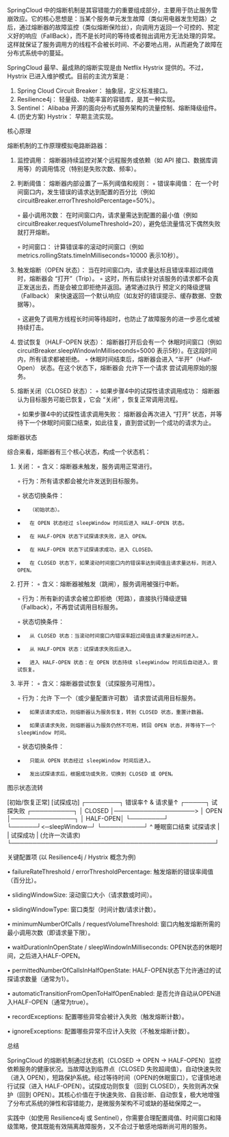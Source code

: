 SpringCloud 中的熔断机制是其容错能力的重要组成部分，主要用于防止服务雪崩效应。它的核心思想是：当某个服务单元发生故障（类似用电器发生短路）之后，通过熔断器的故障监控（类似熔断保险丝），向调用方返回一个可控的、预定义好的响应（FallBack），而不是长时间的等待或者抛出调用方无法处理的异常。 这样就保证了服务调用方的线程不会被长时间、不必要地占用，从而避免了故障在分布式系统中的蔓延。

SpringCloud 最早、最成熟的熔断实现是由 Netflix Hystrix 提供的。不过，Hystrix 已进入维护模式。目前的主流方案是：

1.  Spring Cloud Circuit Breaker： 抽象层，定义标准接口。
2.  Resilience4j： 轻量级、功能丰富的容错库，是其一种实现。
3.  Sentinel： Alibaba 开源的面向分布式服务架构的流量控制、熔断降级组件。
4.  (历史方案) Hystrix： 早期主流实现。

核心原理

熔断机制的工作原理模拟电路断路器：

1.  监控调用： 熔断器持续监控对某个远程服务或依赖（如 API 接口、数据库调用等）的调用情况（特别是失败次数、频率）。
2.  判断阈值： 熔断器内部设置了一系列阈值和规则：
    ◦   错误率阈值： 在一个时间窗口内，发生错误的请求达到配置的百分比（例如 circuitBreaker.errorThresholdPercentage=50%）。

    ◦   最小调用次数： 在时间窗口内，请求量需达到配置的最小值（例如 circuitBreaker.requestVolumeThreshold=20），避免低流量情况下偶然失败就打开熔断。

    ◦   时间窗口： 计算错误率的滚动时间窗口（例如 metrics.rollingStats.timeInMilliseconds=10000 表示10秒）。

3.  触发熔断（OPEN 状态）： 当在时间窗口内，请求量达标且错误率超过阈值时，熔断器会 “打开”（Trip）。
    ◦   这时，所有后续针对该服务的请求都不会真正发送出去，而是会被立即拒绝并返回。通常通过执行 预定义的降级逻辑（Fallback） 来快速返回一个默认响应（如友好的错误提示、缓存数据、空数据等）。

    ◦   这避免了调用方线程长时间等待超时，也防止了故障服务的进一步恶化或被持续打击。

4.  尝试恢复（HALF-OPEN 状态）： 熔断器打开后会有一个 休眠时间窗口（例如 circuitBreaker.sleepWindowInMilliseconds=5000 表示5秒）。在这段时间内，所有请求都被拒绝。
    ◦   休眠时间结束后，熔断器会进入 “半开”（Half-Open） 状态。在这个状态下，熔断器会 允许下一个请求 尝试调用原始的服务。

5.  熔断关闭（CLOSED 状态）：
    ◦   如果步骤4中的试探性请求调用成功： 熔断器认为目标服务可能已恢复，它会 “关闭” ，恢复正常调用流程。

    ◦   如果步骤4中的试探性请求调用失败： 熔断器会再次进入 “打开” 状态，并等待下一个休眠时间窗口结束，如此往复，直到尝试到一个成功的请求为止。

熔断器状态

综合来看，熔断器有三个核心状态，构成一个状态机：

1.  关闭：
    ◦   含义：熔断器未触发，服务调用正常进行。

    ◦   行为：所有请求都会被允许发送到目标服务。

    ◦   状态切换条件：

        ▪   （初始状态）。

        ▪   在 OPEN 状态经过 sleepWindow 时间后进入 HALF-OPEN 状态。

        ▪   在 HALF-OPEN 状态下试探请求失败，进入 OPEN。

        ▪   在 HALF-OPEN 状态下试探请求成功，进入 CLOSED。

        ▪   在 CLOSED 状态下，如果滚动时间窗口内的错误率达到阈值且请求量达标，则进入 OPEN。

2.  打开：
    ◦   含义：熔断器被触发（跳闸），服务调用被强行中断。

    ◦   行为：所有新的请求会被立即拒绝（短路），直接执行降级逻辑（Fallback），不再尝试调用目标服务。

    ◦   状态切换条件：

        ▪   从 CLOSED 状态：当滚动时间窗口内错误率超过阈值且请求量达标时进入。

        ▪   从 HALF-OPEN 状态：试探请求失败后进入。

        ▪   进入 HALF-OPEN 状态：在 OPEN 状态持续 sleepWindow 时间后自动进入，尝试恢复。

3.  半开：
    ◦   含义：熔断器尝试恢复（试探服务可用性）。

    ◦   行为：允许 下一个（或少量配置许可数） 请求尝试调用目标服务。

        ▪   如果该请求成功，则熔断器认为服务恢复，转到 CLOSED 状态，重置计数器。

        ▪   如果该请求失败，则熔断器认为服务仍然不可用，转回 OPEN 状态，并等待下一个 sleepWindow 时间。

    ◦   状态切换条件：

        ▪   只能从 OPEN 状态经过 sleepWindow 时间后进入。

        ▪   发出试探请求后，根据成功或失败，切换到 CLOSED 或 OPEN。

图示状态流转

[初始/恢复正常]                 [试探成功]
┌────────┐  错误率↑ & 请求量↑   ┌─────┐  试探失败        ┌──────────┐
│ CLOSED │───────────────────> │ OPEN │───────────────┐ │ HALF-OPEN│
└────────┘                     └──────┘<─sleepWindow─┘ └──────────┘
^                         睡眠窗口结束          试探请求 |
|          试探成功                              | (允许一次请求)
└────────────────────────────────────────────────┘


关键配置项 (以 Resilience4j / Hystrix 概念为例)

•   failureRateThreshold / errorThresholdPercentage: 触发熔断的错误率阈值（百分比）。

•   slidingWindowSize: 滚动窗口大小（请求数或时间）。

•   slidingWindowType: 窗口类型（时间计数/请求计数）。

•   minimumNumberOfCalls / requestVolumeThreshold: 窗口内触发熔断所需的最小调用次数（即请求量下限）。

•   waitDurationInOpenState / sleepWindowInMilliseconds: OPEN状态的休眠时间，之后进入HALF-OPEN。

•   permittedNumberOfCallsInHalfOpenState: HALF-OPEN状态下允许通过的试探请求数量（通常为1）。

•   automaticTransitionFromOpenToHalfOpenEnabled: 是否允许自动从OPEN进入HALF-OPEN（通常为true）。

•   recordExceptions: 配置哪些异常会被计入失败（触发熔断计数）。

•   ignoreExceptions: 配置哪些异常不应计入失败（不触发熔断计数）。

总结

SpringCloud 的熔断机制通过状态机（CLOSED -> OPEN -> HALF-OPEN）监控依赖服务的健康状况。当故障达到临界点（CLOSED 失败超阈值），自动快速失败（进入 OPEN），短路保护系统。经过等待时间（OPEN的休眠窗口），它谨慎地进行试探（进入 HALF-OPEN）。试探成功则恢复（回到 CLOSED），失败则再次保护（回到 OPEN）。其核心价值在于快速失败、自我诊断、自动恢复，极大地增强了分布式系统的弹性和容错能力，是微服务架构不可或缺的基础保障之一。

实践中（如使用 Resilience4j 或 Sentinel），你需要合理配置阈值、时间窗口和降级策略，使其既能有效隔离故障服务，又不会过于敏感地熔断尚可用的服务。